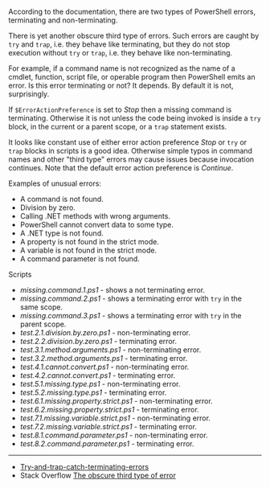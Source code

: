 
According to the documentation, there are two types of PowerShell errors,
terminating and non-terminating.

There is yet another obscure third type of errors. Such errors are caught by
`try` and `trap`, i.e. they behave like terminating, but they do not stop
execution without `try` or `trap`, i.e. they behave like non-terminating.

For example, if a command name is not recognized as the name of a cmdlet,
function, script file, or operable program then PowerShell emits an error. Is
this error terminating or not? It depends. By default it is not, surprisingly.

If `$ErrorActionPreference` is set to *Stop* then a missing command is
terminating. Otherwise it is not unless the code being invoked is inside a
`try` block, in the current or a parent scope, or a `trap` statement exists.

It looks like constant use of either error action preference *Stop* or `try` or
`trap` blocks in scripts is a good idea. Otherwise simple typos in command
names and other "third type" errors may cause issues because invocation
continues. Note that the default error action preference is *Continue*.

Examples of unusual errors:

- A command is not found.
- Division by zero.
- Calling .NET methods with wrong arguments.
- PowerShell cannot convert data to some type.
- A .NET type is not found.
- A property is not found in the strict mode.
- A variable is not found in the strict mode.
- A command parameter is not found.

Scripts

- *missing.command.1.ps1* - shows a not terminating error.
- *missing.command.2.ps1* - shows a terminating error with `try` in the same scope.
- *missing.command.3.ps1* - shows a terminating error with `try` in the parent scope.
- *test.2.1.division.by.zero.ps1* - non-terminating error.
- *test.2.2.division.by.zero.ps1* - terminating error.
- *test.3.1.method.arguments.ps1* - non-terminating error.
- *test.3.2.method.arguments.ps1* - terminating error.
- *test.4.1.cannot.convert.ps1* - non-terminating error.
- *test.4.2.cannot.convert.ps1* - terminating error.
- *test.5.1.missing.type.ps1* - non-terminating error.
- *test.5.2.missing.type.ps1* - terminating error.
- *test.6.1.missing.property.strict.ps1* - non-terminating error.
- *test.6.2.missing.property.strict.ps1* - terminating error.
- *test.7.1.missing.variable.strict.ps1* - non-terminating error.
- *test.7.2.missing.variable.strict.ps1* - terminating error.
- *test.8.1.command.parameter.ps1* - non-terminating error.
- *test.8.2.command.parameter.ps1* - terminating error.

---

- [Try-and-trap-catch-terminating-errors](../Try-and-trap-catch-terminating-errors)
- Stack Overflow [The obscure third type of error](http://stackoverflow.com/q/29883990/323582)
